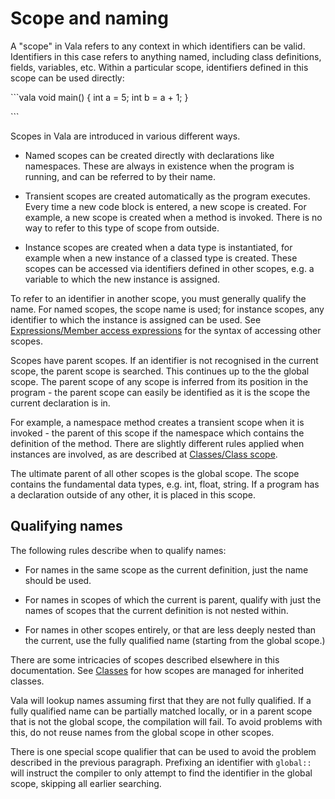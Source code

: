 

Scope and naming
================

A "scope" in Vala refers to any context in which identifiers can be valid. Identifiers in this case refers to anything named, including class definitions, fields, variables, etc. Within a particular scope,
identifiers defined in this scope can be used directly:

\`\`\`vala void main() { int a = 5; int b = a + 1; }

\`\`\`

Scopes in Vala are introduced in various different ways.

-   Named scopes can be created directly with declarations like namespaces. These are always in existence when the program is running, and can be referred to by their name.

-   Transient scopes are created automatically as the program executes.
    Every time a new code block is entered, a new scope is created. For example, a new scope is created when a method is invoked. There is no way to refer to this type of scope from outside.

-   Instance scopes are created when a data type is instantiated, for example when a new instance of a classed type is created. These scopes can be accessed via identifiers defined in other scopes, e.g.
    a variable to which the new instance is assigned.

To refer to an identifier in another scope, you must generally qualify the name. For named scopes, the scope name is used; for instance scopes, any identifier to which the instance is assigned can be used. See [Expressions/Member access expressions](member-access.md) for the syntax of accessing other scopes.

Scopes have parent scopes. If an identifier is not recognised in the current scope, the parent scope is searched. This continues up to the the global scope. The parent scope of any scope is inferred from its position in the program - the parent scope can easily be identified as it is the scope the current declaration is in.

For example, a namespace method creates a transient scope when it is invoked - the parent of this scope if the namespace which contains the definition of the method. There are slightly different rules applied when instances are involved, as are described at [Classes/Class scope](class-scope.md).

The ultimate parent of all other scopes is the global scope. The scope contains the fundamental data types, e.g. int, float, string. If a program has a declaration outside of any other, it is placed in this scope.



Qualifying names
----------------

The following rules describe when to qualify names:

-   For names in the same scope as the current definition, just the name should be used.

-   For names in scopes of which the current is parent, qualify with just the names of scopes that the current definition is not nested within.

-   For names in other scopes entirely, or that are less deeply nested than the current, use the fully qualified name (starting from the global scope.)

There are some intricacies of scopes described elsewhere in this documentation. See [Classes](classes.md) for how scopes are managed for inherited classes.

Vala will lookup names assuming first that they are not fully qualified. If a fully qualified name can be partially matched locally, or in a parent scope that is not the global scope, the compilation will fail. To avoid problems with this, do not reuse names from the global scope in other scopes.

There is one special scope qualifier that can be used to avoid the problem described in the previous paragraph. Prefixing an identifier with `global::` will instruct the compiler to only attempt to find the identifier in the global scope, skipping all earlier searching.


